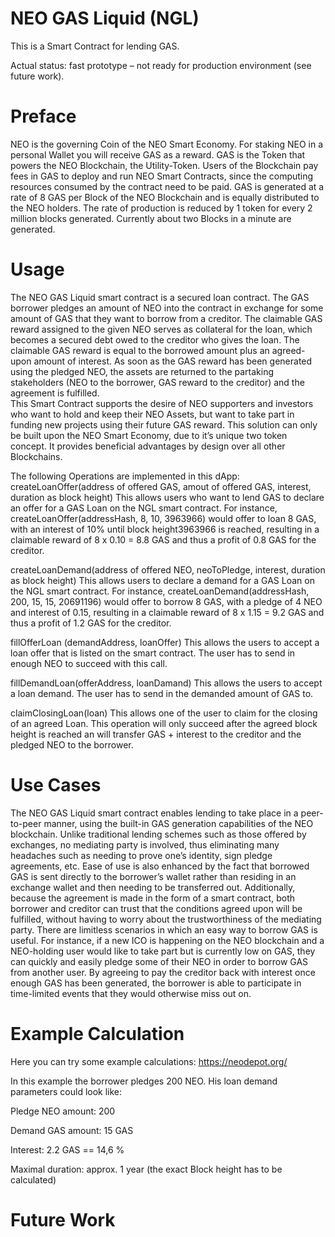 # NEO GAS Liquid (NGL)
This is a Smart Contract for lending GAS.

Actual status: fast prototype – not ready for production environment (see future work). 

# Preface
NEO is the governing Coin of the NEO Smart Economy. For staking NEO in a personal Wallet you will receive GAS as a reward. GAS is the Token that powers the NEO Blockchain, the Utility-Token. Users of the Blockchain pay fees in GAS to deploy and run NEO Smart Contracts, since the computing resources consumed by the contract need to be paid.  GAS is generated at a rate of 8 GAS per Block of the NEO Blockchain and is equally distributed to the NEO holders. The rate of production is reduced by 1 token for every 2 million blocks generated. Currently about two Blocks in a minute are generated.   

# Usage
The NEO GAS Liquid smart contract is a secured loan contract.  The GAS borrower pledges an amount of NEO into the contract in exchange for some amount of GAS that they want to borrow from a creditor. The claimable GAS reward assigned to the given NEO serves as collateral for the loan, which becomes a secured debt owed to the creditor who gives the loan. The claimable GAS reward is equal to the borrowed amount plus an agreed-upon amount of interest. As soon as the GAS reward has been generated using the pledged NEO, the assets are returned to the partaking stakeholders (NEO to the borrower, GAS reward to the creditor) and the agreement is fulfilled.   
This Smart Contract supports the desire of NEO supporters and investors who want to hold and keep their NEO Assets, but want to take part in funding new projects using their future GAS reward. This solution can only be built upon the NEO Smart Economy, due to it’s unique two token concept. It provides beneficial advantages by design over all other Blockchains.     
 
The following Operations are implemented in this dApp:
createLoanOffer(address of offered GAS, amout of offered GAS, interest, duration as block height)
This allows users who want to lend GAS to declare an offer for a GAS Loan on the NGL smart contract.
For instance, createLoanOffer(addressHash, 8, 10, 3963966) would offer to loan 8 GAS, with an interest of 10% until block height3963966 is reached, resulting in a claimable reward of 8 x 0.10 = 8.8 GAS and thus a profit of 0.8 GAS for the creditor.

createLoanDemand(address of offered NEO, neoToPledge, interest, duration as block height)
This allows users to declare a demand for a GAS Loan on the NGL smart contract.
For instance, createLoanDemand(addressHash, 200, 15, 15, 20691196) would offer to borrow 8 GAS, with a pledge of 4 NEO and interest of 0.15, resulting in a claimable reward of 8 x 1.15 = 9.2 GAS and thus a profit of 1.2 GAS for the creditor.

fillOfferLoan (demandAddress, loanOffer)
This allows the users to accept a loan offer that is listed on the smart contract. The user has to send in enough NEO to succeed with this call. 

fillDemandLoan(offerAddress, loanDamand)
This allows the users to accept a loan demand. The user has to send in the demanded amount of GAS to. 

claimClosingLoan(loan)
This allows one of the user to claim for the closing of an agreed Loan. This operation will only succeed after the agreed block height is reached an will transfer GAS + interest to the creditor and the pledged NEO to the borrower.  

# Use Cases
The NEO GAS Liquid smart contract enables lending to take place in a peer-to-peer manner, using the built-in GAS generation capabilities of the NEO blockchain. Unlike traditional lending schemes such as those offered by exchanges, no mediating party is involved, thus eliminating many headaches such as needing to prove one’s identity, sign pledge agreements, etc. Ease of use is also enhanced by the fact that borrowed GAS is sent directly to the borrower’s wallet rather than residing in an exchange wallet and then needing to be transferred out. Additionally, because the agreement is made in the form of a smart contract, both borrower and creditor can trust that the conditions agreed upon will be fulfilled, without having to worry about the trustworthiness of the mediating party.
There are limitless scenarios in which an easy way to borrow GAS is useful. For instance, if a new ICO is happening on the NEO blockchain and a NEO-holding user would like to take part but is currently low on GAS, they can quickly and easily pledge some of their NEO in order to borrow GAS from another user. By agreeing to pay the creditor back with interest once enough GAS has been generated, the borrower is able to participate in time-limited events that they would otherwise miss out on.


# Example Calculation
Here you can try some example calculations:  https://neodepot.org/

In this example the borrower pledges 200 NEO. His loan demand parameters could look like:

Pledge NEO amount: 200

Demand GAS amount: 15 GAS

Interest: 2.2 GAS == 14,6 %

Maximal duration: approx. 1 year (the exact Block height has to be calculated)


# Future Work

